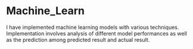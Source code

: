 # Machine_Learn

I have implemented machine learning models with various techniques. Implementation involves analysis of different model performances as well as the prediction among predicted result and actual result. 
